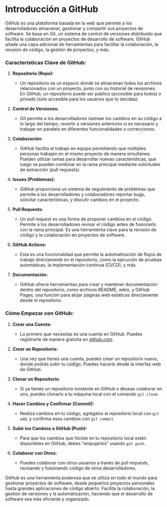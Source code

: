 # Introducción a GitHub

GitHub es una plataforma basada en la web que permite a los desarrolladores almacenar, gestionar y compartir sus proyectos de software. Se basa en Git, un sistema de control de versiones distribuido que facilita la colaboración en proyectos de desarrollo de software. GitHub añade una capa adicional de herramientas para facilitar la colaboración, la revisión de código, la gestión de proyectos, y más.

### **Características Clave de GitHub:**

1. **Repositorio (Repo):** 
   - Un repositorio es un espacio donde se almacenan todos los archivos relacionados con un proyecto, junto con su historial de revisiones. En GitHub, un repositorio puede ser público (accesible para todos) o privado (solo accesible para los usuarios que tú decidas).

2. **Control de Versiones:**
   - Git permite a los desarrolladores rastrear los cambios en su código a lo largo del tiempo, revertir a versiones anteriores si es necesario y trabajar en paralelo en diferentes funcionalidades o correcciones.

3. **Colaboración:**
   - GitHub facilita el trabajo en equipo permitiendo que múltiples personas trabajen en el mismo proyecto de manera simultánea. Pueden utilizar ramas para desarrollar nuevas características, que luego se pueden combinar en la rama principal mediante solicitudes de extracción (pull requests).

4. **Issues (Problemas):**
   - GitHub proporciona un sistema de seguimiento de problemas que permite a los desarrolladores y colaboradores reportar bugs, solicitar características, y discutir cambios en el proyecto.

5. **Pull Requests:**
   - Un pull request es una forma de proponer cambios en el código. Permite a los desarrolladores revisar el código antes de fusionarlo con la rama principal. Es una herramienta clave para la revisión de código y la colaboración en proyectos de software.

6. **GitHub Actions:**
   - Esta es una funcionalidad que permite la automatización de flujos de trabajo directamente en el repositorio, como la ejecución de pruebas automáticas, la implementación continua (CI/CD), y más.

7. **Documentación:**
   - GitHub ofrece herramientas para crear y mantener documentación dentro del repositorio, como archivos README, wikis, y GitHub Pages, una función para alojar páginas web estáticas directamente desde el repositorio.

### **Cómo Empezar con GitHub:**

1. **Crear una Cuenta:**
   - Lo primero que necesitas es una cuenta en GitHub. Puedes registrarte de manera gratuita en [github.com](https://github.com).

2. **Crear un Repositorio:**
   - Una vez que tienes una cuenta, puedes crear un repositorio nuevo, donde podrás subir tu código. Puedes hacerlo desde la interfaz web de GitHub.

3. **Clonar un Repositorio:**
   - Si ya tienes un repositorio existente en GitHub o deseas colaborar en uno, puedes clonarlo a tu máquina local con el comando `git clone`.

4. **Hacer Cambios y Confirmar (Commit):**
   - Realiza cambios en tu código, agrégalos al repositorio local con `git add`, y confirma esos cambios con `git commit`.

5. **Subir los Cambios a GitHub (Push):**
   - Para que los cambios que hiciste en tu repositorio local estén disponibles en GitHub, debes "empujarlos" usando `git push`.

6. **Colaborar con Otros:**
   - Puedes colaborar con otros usuarios a través de pull requests, revisando y fusionando código de otros desarrolladores.

GitHub es una herramienta poderosa que se utiliza en todo el mundo para gestionar proyectos de software, desde pequeños proyectos personales hasta grandes aplicaciones de código abierto. Facilita la colaboración, la gestión de versiones y la automatización, haciendo que el desarrollo de software sea más eficiente y organizado.